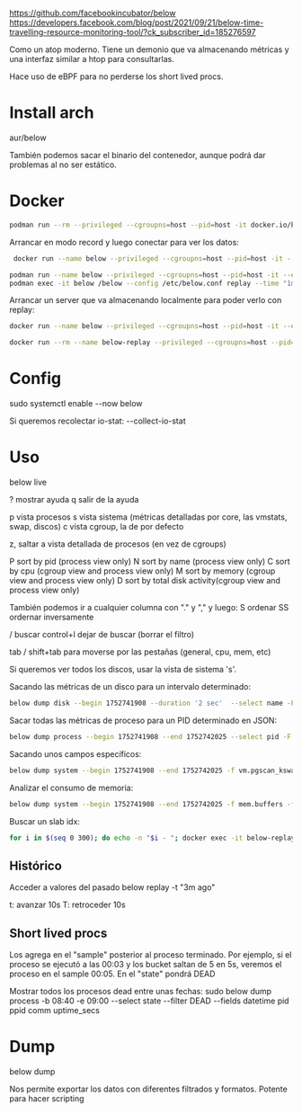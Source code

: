 <https://github.com/facebookincubator/below>
<https://developers.facebook.com/blog/post/2021/09/21/below-time-travelling-resource-monitoring-tool/?ck_subscriber_id=185276597>

Como un atop moderno.
Tiene un demonio que va almacenando métricas y una interfaz similar a htop para consultarlas.

Hace uso de eBPF para no perderse los short lived procs.

# Install arch

aur/below

También podemos sacar el binario del contenedor, aunque podrá dar problemas al no ser estático.

# Docker

```bash
podman run --rm --privileged --cgroupns=host --pid=host -it docker.io/below/below:latest
```

Arrancar en modo record y luego conectar para ver los datos:

```bash
 docker run --name below --privileged --cgroupns=host --pid=host -it --entrypoint bash -v "$PWD/below:/below_data" docker.io/below/below:latest -c "echo 'store_dir = \"/below_data\"' > /etc/below.conf && /below --config /etc/below.conf record"

podman run --name below --privileged --cgroupns=host --pid=host -it --entrypoint bash docker.io/below/below:latest -c "echo 'store_dir = \"/tmp\"' > /etc/below.conf && /below --config /etc/below.conf record"
podman exec -it below /below --config /etc/below.conf replay --time "1m ago"
```

Arrancar un server que va almacenando localmente para poder verlo con replay:

```bash
docker run --name below --privileged --cgroupns=host --pid=host -it --entrypoint bash -v /home/iometrics/below:/below_data docker.io/below/below:latest -c echo 'store_dir = "/below_data"' > /etc/below.conf && /below --config /etc/below.conf record

docker run --rm --name below-replay --privileged --cgroupns=host --pid=host -it --entrypoint bash -v "$PWD/below:/below_data" docker.io/below/below:latest -c "echo 'store_dir = \"/below_data\"' > /etc/below.conf && /below --config /etc/below.conf replay -t \"3m ago\""
```

# Config

sudo systemctl enable --now below

Si queremos recolectar io-stat: --collect-io-stat

# Uso

below live

? mostrar ayuda
q salir de la ayuda

p vista procesos
s vista sistema (métricas detalladas por core, las vmstats, swap, discos)
c vista cgroup, la de por defecto

z, saltar a vista detallada de procesos (en vez de cgroups)

P sort by pid (process view only)
N sort by name (process view only)
C sort by cpu (cgroup view and process view only)
M sort by memory (cgroup view and process view only)
D sort by total disk activity(cgroup view and process view only)

También podemos ir a cualquier columna con "." y "," y luego:
S ordenar
SS ordernar inversamente

/ buscar
control+l dejar de buscar (borrar el filtro)

tab / shift+tab para moverse por las pestañas (general, cpu, mem, etc)

Si queremos ver todos los discos, usar la vista de sistema 's'.

Sacando las métricas de un disco para un intervalo determinado:

```bash
below dump disk --begin 1752741908 --duration '2 sec'  --select name -F sdc
```

Sacar todas las métricas de proceso para un PID determinado en JSON:

```bash
below dump process --begin 1752741908 --end 1752742025 --select pid -F 1478282 -O json --everything
```

Sacando unos campos específicos:

```bash
below dump system --begin 1752741908 --end 1752742025 -f vm.pgscan_kswapd -f vm.pgsteal_kswapd
```

Analizar el consumo de memoria:

```bash
below dump system --begin 1752741908 --end 1752742025 -f mem.buffers -f mem.cached -f mem.slab_reclaimable
```

Buscar un slab idx:

```bash
for i in $(seq 0 300); do echo -n "$i - "; docker exec -it below-replay /below --config /etc/below.conf dump system --begin 1752741908 --end 1752741910 -f slab.$i.name | grep -v Name; done | grep dentry
```

## Histórico

Acceder a valores del pasado
below replay -t "3m ago"

t: avanzar 10s
T: retroceder 10s

## Short lived procs

Los agrega en el "sample" posterior al proceso terminado.
Por ejemplo, si el proceso se ejecutó a las 00:03 y los bucket saltan de 5 en 5s,
veremos el proceso en el sample 00:05.
En el "state" pondrá DEAD

Mostrar todos los procesos dead entre unas fechas:
sudo below dump process -b 08:40 -e 09:00 --select state --filter DEAD --fields datetime pid ppid comm uptime_secs

# Dump

below dump

Nos permite exportar los datos con diferentes filtrados y formatos.
Potente para hacer scripting
